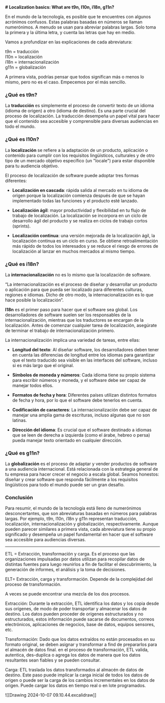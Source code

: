 
**# Localization basics: What are t9n, l10n, i18n, g11n?**

En el mundo de la tecnología, es posible que te encuentres con algunos acrónimos confusos. Estas palabras basadas en números se llaman numerónimos. A menudo se usan para abreviar palabras largas. Solo toma la primera y la última letra, y cuenta las letras que hay en medio.

Vamos a profundizar en las explicaciones de cada abreviatura:

t9n = traducción  
l10n = localización  
i18n = internacionalización  
g11n = globalización

A primera vista, podrías pensar que todos significan más o menos lo mismo, pero no es el caso. Empecemos por el más sencillo.

### ¿Qué es t9n?

La **traducción** es simplemente el proceso de convertir texto de un idioma (idioma de origen) a otro (idioma de destino). Es una parte crucial del proceso de localización. La traducción desempeña un papel vital para hacer que el contenido sea accesible y comprensible para diversas audiencias en todo el mundo.

### ¿Qué es l10n?

La **localización** se refiere a la adaptación de un producto, aplicación o contenido para cumplir con los requisitos lingüísticos, culturales y de otro tipo de un mercado objetivo específico (un "locale") para estar disponible para tu audiencia objetivo.

El proceso de localización de software puede adoptar tres formas diferentes:

- **Localización en cascada**: rápida salida al mercado en tu idioma de origen porque la localización comienza después de que se hayan implementado todas las funciones y el producto esté lanzado.
    
- **Localización ágil**: mayor productividad y flexibilidad en tu flujo de trabajo de localización. La localización se incorpora en un ciclo de desarrollo ágil del producto y se realiza en ciclos de trabajo cortos (sprints).
    
- **Localización continua**: una versión mejorada de la localización ágil, la localización continua es un ciclo en curso. Se obtiene retroalimentación más rápido de todos los interesados y se reduce el riesgo de errores de localización al lanzar en muchos mercados al mismo tiempo.
    

### ¿Qué es i18n?

La **internacionalización** no es lo mismo que la localización de software.

“La internacionalización es el proceso de diseñar y desarrollar un producto o aplicación para que pueda ser localizado para diferentes culturas, regiones e idiomas. Dicho de otro modo, la internacionalización es lo que hace posible la localización”.

**I18n** es el primer paso para hacer que el software sea global. Los desarrolladores de software suelen ser los responsables de la internacionalización, mientras que los traductores se encargan de la localización. Antes de comenzar cualquier tarea de localización, asegúrate de terminar el trabajo de internacionalización primero.

La internacionalización implica una variedad de tareas, entre ellas:

- **Longitud del texto**: Al diseñar software, los desarrolladores deben tener en cuenta las diferencias de longitud entre los idiomas para garantizar que el texto traducido sea visible en las interfaces del software, incluso si es más largo que el original.
    
- **Símbolos de moneda y números**: Cada idioma tiene su propio sistema para escribir números y moneda, y el software debe ser capaz de manejar todos ellos.
    
- **Formatos de fecha y hora**: Diferentes países utilizan distintos formatos de fecha y hora, por lo que el software debe tenerlos en cuenta.
    
- **Codificación de caracteres**: La internacionalización debe ser capaz de manejar una amplia gama de escrituras, incluso algunas que no son latinas.
    
- **Dirección del idioma**: Es crucial que el software destinado a idiomas que se leen de derecha a izquierda (como el árabe, hebreo o persa) pueda manejar texto orientado en cualquier dirección.
    

### ¿Qué es g11n?

La **globalización** es el proceso de adaptar y vender productos de software a una audiencia internacional. Está relacionada con la estrategia general de tu empresa para hacer crecer el negocio a escala global. Seamos honestos: diseñar y crear software que responda fácilmente a los requisitos lingüísticos para todo el mundo puede ser un gran desafío.

### Conclusión

Para resumir, el mundo de la tecnología está lleno de numerónimos desconcertantes, que son abreviaturas basadas en números para palabras largas. Por ejemplo, t9n, l10n, i18n y g11n representan traducción, localización, internacionalización y globalización, respectivamente. Aunque pueden parecer similares a primera vista, cada abreviatura tiene su propio significado y desempeña un papel fundamental en hacer que el software sea accesible para audiencias diversas.


----


ETL = Extracción, transformación y carga. Es el proceso que las organizaciones impulsadas por datos utilizan para recopilar datos de distintas fuentes para luego reunirlos a fin de facilitar el descubrimiento, la generación de informes, el análisis y la toma de decisiones.

ELT= Extracción, carga y transformación. Depende de la complejidad del proceso de transformación.

A veces se puede encontrar una mezcla de los dos procesos.

Extracción: Durante la extracción, ETL identifica los datos y los copia desde sus orígenes, de modo de poder transportar y almacenar los datos de destino. Los datos pueden proceder de orígenes estructurados y no estructurados, estos información puede sacarse de documentos, correos electrónicos, aplicaciones de negocios, base de datos, equipos sensores, etc.

Transformación: Dado que los datos extraídos no están procesados en su formato original, se deben asignar y transformar a find de prepararlos para el almacén de datos final. en el proceso de transformación, ETL valida, autentica, des-duplica o agrega los datos de manera que los datos resultantes sean fiables y se pueden consultar.

Carga: ETL traslada los datos transformados al almacén de datos de destino. Este paso puede implicar la carga inicial de todos los datos de origen o puede ser la carga de los cambios incrementales en los datos de origen. Puede cargar los datos en tiempo real o en lote programados.

![[Drawing 2024-10-07 09.10.44.excalidraw]]